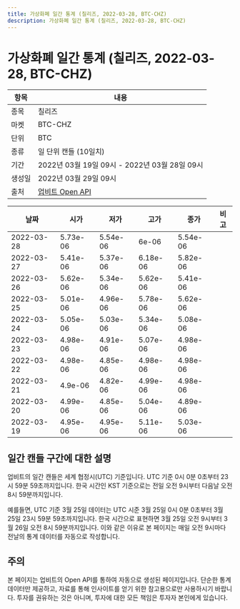 ```yaml
---
title: 가상화폐 일간 통계 (칠리즈, 2022-03-28, BTC-CHZ)
description: 가상화폐 일간 통계 (칠리즈, 2022-03-28, BTC-CHZ)
---
```



가상화폐 일간 통계 (칠리즈, 2022-03-28, BTC-CHZ)
===

|항목|내용|
|--|--|
|종목|칠리즈|
|마켓|BTC-CHZ|
|단위|BTC|
|종류|일 단위 캔들 (10일치)|
|기간|2022년 03월 19일 09시 - 2022년 03월 28일 09시|
|생성일|2022년 03월 29일 09시|
|출처|[업비트 Open API](https://docs.upbit.com)|


|날짜|시가|저가|고가|종가|비고|
|--|--|--|--|--|--|
|2022-03-28|5.73e-06|5.54e-06|6e-06|5.54e-06|    |
|2022-03-27|5.41e-06|5.37e-06|6.18e-06|5.82e-06|    |
|2022-03-26|5.62e-06|5.34e-06|5.62e-06|5.41e-06|    |
|2022-03-25|5.01e-06|4.96e-06|5.78e-06|5.62e-06|    |
|2022-03-24|5.05e-06|5.03e-06|5.34e-06|5.08e-06|    |
|2022-03-23|4.98e-06|4.91e-06|5.07e-06|4.98e-06|    |
|2022-03-22|4.98e-06|4.85e-06|4.98e-06|4.98e-06|    |
|2022-03-21|4.9e-06|4.82e-06|4.99e-06|4.98e-06|    |
|2022-03-20|4.99e-06|4.85e-06|5.04e-06|4.89e-06|    |
|2022-03-19|4.95e-06|4.95e-06|5.11e-06|5.03e-06|    |


일간 캔들 구간에 대한 설명
---


업비트의 일간 캔들은 세계 협정시(UTC) 기준입니다. 
UTC 기준 0시 0분 0초부터 23시 59분 59초까지입니다. 
한국 시간인 KST 기준으로는 전일 오전 9시부터 다음날 오전 8시 59분까지입니다. 


예를들면, UTC 기준 3월 25일 데이터는 UTC 시준 3월 25일 0시 0분 0초부터 3월 25일 23시 59분 59초까지입니다. 
한국 시간으로 표현하면 3월 25일 오전 9시부터 3월 26일 오전 8시 59분까지입니다. 
이와 같은 이유로 본 페이지는 매일 오전 9시마다 전날의 통계 데이터를 자동으로 작성합니다. 


주의
---


본 페이지는 업비트의 Open API를 통하여 자동으로 생성된 페이지입니다. 
단순한 통계 데이터만 제공하고, 자료를 통해 인사이트를 얻기 위한 참고용으로만 사용하시기 바랍니다. 
투자를 권유하는 것은 아니며, 투자에 대한 모든 책임은 투자자 본인에게 있습니다. 
